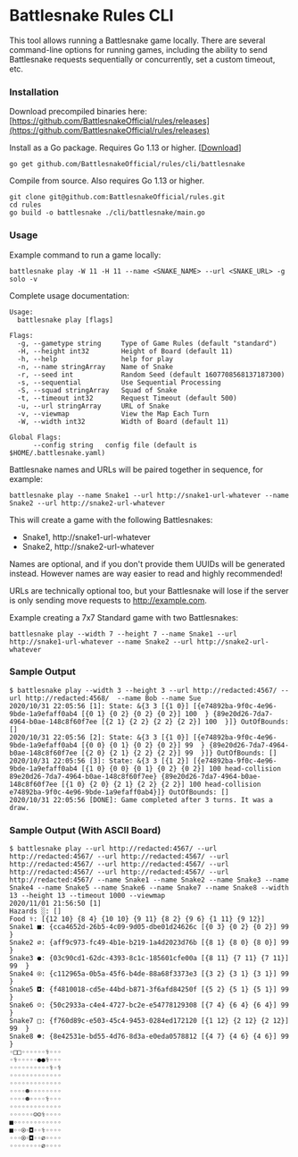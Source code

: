 # Battlesnake Rules CLI

This tool allows running a Battlesnake game locally. There are several command-line options for running games, including the ability to send Battlesnake requests sequentially or concurrently, set a custom timeout, etc.

### Installation

Download precompiled binaries here: <br>
[https://github.com/BattlesnakeOfficial/rules/releases](https://github.com/BattlesnakeOfficial/rules/releases)

Install as a Go package. Requires Go 1.13 or higher. [[Download](https://golang.org/dl/)]
```
go get github.com/BattlesnakeOfficial/rules/cli/battlesnake
```

Compile from source. Also requires Go 1.13 or higher.
```
git clone git@github.com:BattlesnakeOfficial/rules.git
cd rules
go build -o battlesnake ./cli/battlesnake/main.go
```

### Usage

Example command to run a game locally:
```
battlesnake play -W 11 -H 11 --name <SNAKE_NAME> --url <SNAKE_URL> -g solo -v
```

Complete usage documentation:
```
Usage:
  battlesnake play [flags]

Flags:
  -g, --gametype string     Type of Game Rules (default "standard")
  -H, --height int32        Height of Board (default 11)
  -h, --help                help for play
  -n, --name stringArray    Name of Snake
  -r, --seed int            Random Seed (default 1607708568137187300)
  -s, --sequential          Use Sequential Processing
  -S, --squad stringArray   Squad of Snake
  -t, --timeout int32       Request Timeout (default 500)
  -u, --url stringArray     URL of Snake
  -v, --viewmap             View the Map Each Turn
  -W, --width int32         Width of Board (default 11)

Global Flags:
      --config string   config file (default is $HOME/.battlesnake.yaml)
```

Battlesnake names and URLs will be paired together in sequence, for example:

```
battlesnake play --name Snake1 --url http://snake1-url-whatever --name Snake2 --url http://snake2-url-whatever
```

This will create a game with the following Battlesnakes:
* Snake1, http://snake1-url-whatever
* Snake2, http://snake2-url-whatever

Names are optional, and if you don't provide them UUIDs will be generated instead. However names are way easier to read and highly recommended!

URLs are technically optional too, but your Battlesnake will lose if the server is only sending move requests to http://example.com.

Example creating a 7x7 Standard game with two Battlesnakes:
```
battlesnake play --width 7 --height 7 --name Snake1 --url http://snake1-url-whatever --name Snake2 --url http://snake2-url-whatever
```

### Sample Output
```
$ battlesnake play --width 3 --height 3 --url http://redacted:4567/ --url http://redacted:4568/  --name Bob --name Sue
2020/10/31 22:05:56 [1]: State: &{3 3 [{1 0}] [{e74892ba-9f0c-4e96-9bde-1a9efaff0ab4 [{0 1} {0 2} {0 2} {0 2}] 100  } {89e20d26-7da7-4964-b0ae-148c8f60f7ee [{2 1} {2 2} {2 2} {2 2}] 100  }]} OutOfBounds: []
2020/10/31 22:05:56 [2]: State: &{3 3 [{1 0}] [{e74892ba-9f0c-4e96-9bde-1a9efaff0ab4 [{0 0} {0 1} {0 2} {0 2}] 99  } {89e20d26-7da7-4964-b0ae-148c8f60f7ee [{2 0} {2 1} {2 2} {2 2}] 99  }]} OutOfBounds: []
2020/10/31 22:05:56 [3]: State: &{3 3 [{1 2}] [{e74892ba-9f0c-4e96-9bde-1a9efaff0ab4 [{1 0} {0 0} {0 1} {0 2} {0 2}] 100 head-collision 89e20d26-7da7-4964-b0ae-148c8f60f7ee} {89e20d26-7da7-4964-b0ae-148c8f60f7ee [{1 0} {2 0} {2 1} {2 2} {2 2}] 100 head-collision e74892ba-9f0c-4e96-9bde-1a9efaff0ab4}]} OutOfBounds: []
2020/10/31 22:05:56 [DONE]: Game completed after 3 turns. It was a draw.
```

### Sample Output (With ASCII Board)
```
$ battlesnake play --url http://redacted:4567/ --url http://redacted:4567/ --url http://redacted:4567/ --url http://redacted:4567/ --url http://redacted:4567/ --url http://redacted:4567/ --url http://redacted:4567/ --url http://redacted:4567/ --name Snake1 --name Snake2 --name Snake3 --name Snake4 --name Snake5 --name Snake6 --name Snake7 --name Snake8 --width 13 --height 13 --timeout 1000 --viewmap
2020/11/01 21:56:50 [1]
Hazards ░: []
Food ⚕: [{12 10} {8 4} {10 10} {9 11} {8 2} {9 6} {1 11} {9 12}]
Snake1 ■: {cca4652d-26b5-4c09-9d05-dbe01d24626c [{0 3} {0 2} {0 2}] 99  }
Snake2 ⌀: {aff9c973-fc49-4b1e-b219-1a4d2023d76b [{8 1} {8 0} {8 0}] 99  }
Snake3 ●: {03c90cd1-62dc-4393-8c1c-185601cfe00a [{8 11} {7 11} {7 11}] 99  }
Snake4 ⍟: {c112965a-0b5a-45f6-b4de-88a68f3373e3 [{3 2} {3 1} {3 1}] 99  }
Snake5 ◘: {f4810018-cd5e-44bd-b871-3f6afd84250f [{5 2} {5 1} {5 1}] 99  }
Snake6 ☺: {50c2933a-c4e4-4727-bc2e-e54778129308 [{7 4} {6 4} {6 4}] 99  }
Snake7 □: {f760d89c-e503-45c4-9453-0284ed172120 [{1 12} {2 12} {2 12}] 99  }
Snake8 ☻: {8e42531e-bd55-4d76-8d3a-e0eda0578812 [{4 7} {4 6} {4 6}] 99  }
◦□□◦◦◦◦◦◦⚕◦◦◦
◦⚕◦◦◦◦◦●●⚕◦◦◦
◦◦◦◦◦◦◦◦◦◦⚕◦⚕
◦◦◦◦◦◦◦◦◦◦◦◦◦
◦◦◦◦◦◦◦◦◦◦◦◦◦
◦◦◦◦☻◦◦◦◦◦◦◦◦
◦◦◦◦☻◦◦◦◦⚕◦◦◦
◦◦◦◦◦◦◦◦◦◦◦◦◦
◦◦◦◦◦◦☺☺⚕◦◦◦◦
■◦◦◦◦◦◦◦◦◦◦◦◦
■◦◦⍟◦◘◦◦⚕◦◦◦◦
◦◦◦⍟◦◘◦◦⌀◦◦◦◦
◦◦◦◦◦◦◦◦⌀◦◦◦◦
```

